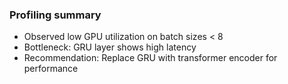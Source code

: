 ### Profiling summary

- Observed low GPU utilization on batch sizes < 8
- Bottleneck: GRU layer shows high latency
- Recommendation: Replace GRU with transformer encoder for performance
